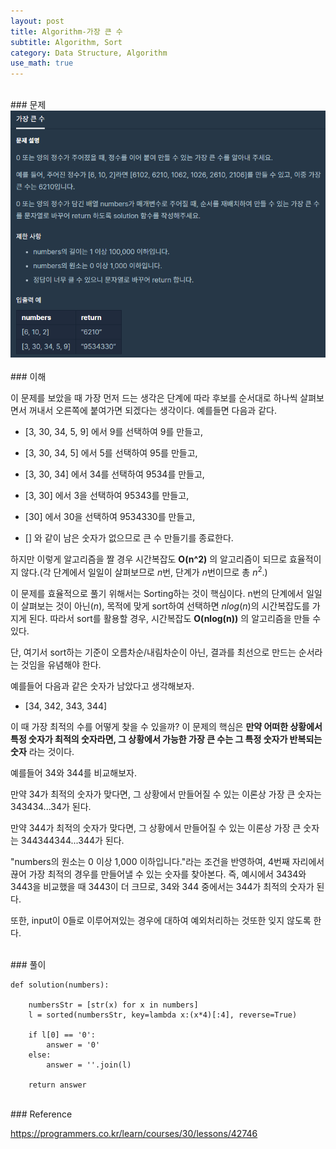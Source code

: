 ```yaml
---
layout: post
title: Algorithm-가장 큰 수
subtitle: Algorithm, Sort
category: Data Structure, Algorithm
use_math: true
---
```


<br>
### 문제

<center><img src = '/post_img/200314/image3.png' width="600"/></center>

<br>
### 이해

이 문제를 보았을 때 가장 먼저 드는 생각은 단계에 따라 후보를 순서대로 하나씩 살펴보면서 꺼내서 오른쪽에 붙여가면 되겠다는 생각이다. 예를들면 다음과 같다.

- [3, 30, 34, 5, 9] 에서 9를 선택하여 9를 만들고,

- [3, 30, 34, 5] 에서 5를 선택하여 95를 만들고,

- [3, 30, 34] 에서 34를 선택하여 9534를 만들고,

- [3, 30] 에서 3을 선택하여 95343를 만들고,

- [30] 에서 30을 선택하여 9534330를 만들고,

- [] 와 같이 남은 숫자가 없으므로 큰 수 만들기를 종료한다.

하지만 이렇게 알고리즘을 짤 경우 시간복잡도 __O(n^2)__ 의 알고리즘이 되므로 효율적이지 않다.(각 단계에서 일일이 살펴보므로 $n$번, 단계가 $n$번이므로 총 $n^2$.)

이 문제를 효율적으로 풀기 위해서는 Sorting하는 것이 핵심이다. n번의 단계에서 일일이 살펴보는 것이 아닌($n$), 목적에 맞게 sort하여 선택하면 $nlog(n)$의 시간복잡도를 가지게 된다. 따라서 sort를 활용할 경우, 시간복잡도 __O(nlog(n))__ 의 알고리즘을 만들 수 있다.

단, 여기서 sort하는 기준이 오름차순/내림차순이 아닌, 결과를 최선으로 만드는 순서라는 것임을 유념해야 한다.

예를들어 다음과 같은 숫자가 남았다고 생각해보자.

- [34, 342, 343, 344]

이 때 가장 최적의 수를 어떻게 찾을 수 있을까? 이 문제의 핵심은 __만약 어떠한 상황에서 특정 숫자가 최적의 숫자라면, 그 상황에서 가능한 가장 큰 수는 그 특정 숫자가 반복되는 숫자__ 라는 것이다.

예를들어 34와 344를 비교해보자.

만약 34가 최적의 숫자가 맞다면, 그 상황에서 만들어질 수 있는 이론상 가장 큰 숫자는 343434...34가 된다.

만약 344가 최적의 숫자가 맞다면, 그 상황에서 만들어질 수 있는 이론상 가장 큰 숫자는 344344344...344가 된다.

"numbers의 원소는 0 이상 1,000 이하입니다."라는 조건을 반영하여, 4번째 자리에서 끊어 가장 최적의 경우를 만들어낼 수 있는 숫자를 찾아본다. 즉, 예시에서 3434와 3443을 비교했을 때 3443이 더 크므로, 34와 344 중에서는 344가 최적의 숫자가 된다.

또한, input이 0들로 이루어져있는 경우에 대하여 예외처리하는 것또한 잊지 않도록 한다.

<br>
### 풀이

```
def solution(numbers):

    numbersStr = [str(x) for x in numbers]
    l = sorted(numbersStr, key=lambda x:(x*4)[:4], reverse=True)

    if l[0] == '0':
        answer = '0'
    else:
        answer = ''.join(l)

    return answer
```

<br>
### Reference

https://programmers.co.kr/learn/courses/30/lessons/42746
